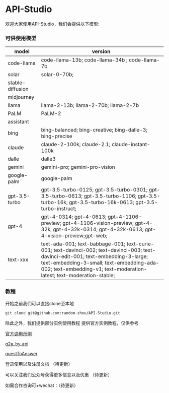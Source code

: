 <!--
 * @Author: “random-zhou” 2501601106@qq.com
 * @Date: 2024-02-17 02:09:52
 * @LastEditors: “random-zhou” 2501601106@qq.com
 * @LastEditTime: 2024-02-27 23:48:11
 * @FilePath: \API-Studio\README.md
 * @Description: 这是默认设置,请设置`customMade`, 打开koroFileHeader查看配置 进行设置: https://github.com/OBKoro1/koro1FileHeader/wiki/%E9%85%8D%E7%BD%AE
-->
# API-Studio
欢迎大家使用API-Studio，我们会提供以下模型:
### 可供使用模型
| model                   |                       version                                               |
|-------------------------|-----------------------------------------------------------------------------|
| code-llama | code-llama-13b; code-llama-34b ; code-llama-7b          |
| solar      | solar-0-70b;        |
| stable-diffusion|              |
| midjourney|                       |
| llama |   llama-2-13b; llama-2-70b; llama-2-7b                    |
|PaLM| PaLM-2 |                    |
|assistant |                         |
|bing | bing-balanced; bing-creative; bing-dalle-3; bing-precise|
|claude| claude-2-100k; claude-2.1; claude-instant-100k   |
|dalle| dalle3                                                        |
|gemini |gemini-pro; gemini-pro-vision |
|google-palm| google-palm                  |
|gpt-3.5-turbo| gpt-3.5-turbo-0125; gpt-3.5-turbo-0301; gpt-3.5-turbo-0613; gpt-3.5-turbo-1106; gpt-3.5-turbo-16k; gpt-3.5-turbo-16k-0613; gpt-3.5-turbo-instruct;                                |
|gpt-4| gpt-4-0314; gpt-4-0613; gpt-4-1106-preview; gpt-4-1106-vision-preview; gpt-4-32k; gpt-4-32k-0314; gpt-4-32k-0613; gpt-4-vision-preview;gpt-web;                                                                                |
|text-xxx| text-ada-001; text-babbage-001; text-curie-001; text-davinci-002; text-davinci-003; text-davinci-edit-001; text-embedding-3-large; text-embedding-3-small; text-embedding-ada-002; text-embedding-v1; text-moderation-latest; text-moderation-stable;                             |


        


### 教程
开始之前我们可以直接clone至本地
```shell 
git clone git@github.com:random-zhou/API-Studio.git
```
除此之外，我们提供部分实例使用教程
提供官方实例教程，仅供参考

[官方调用示例](https://github.com/random-zhou/API-Studio/blob/main/%E5%AE%98%E6%96%B9%E8%B0%83%E7%94%A8%E7%A4%BA%E4%BE%8B.py)

[q2a_by_api](https://github.com/random-zhou/API-Studio/blob/main/q2a_by_api.py)

[questToAnswer](https://github.com/random-zhou/API-Studio/blob/main/questToAnswer.py)

登录使用以及注册文档
（待更新）

可以关注我们公众号获得更多信息以及优惠
（待更新）


如需合作咨询可+wechat：（待更新）





